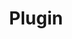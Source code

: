 ﻿---
title: Plugin
second_title: Aspose.Cells Cloud Documen
type: docs
url: /de/plugins/
description: Aspose.Cells Cloud unterstützt Excel zum Erstellen, Konvertieren, Zusammenführen, Teilen, Schützen, für den Betrieb innerer Objekte usw
weight: 30
---
